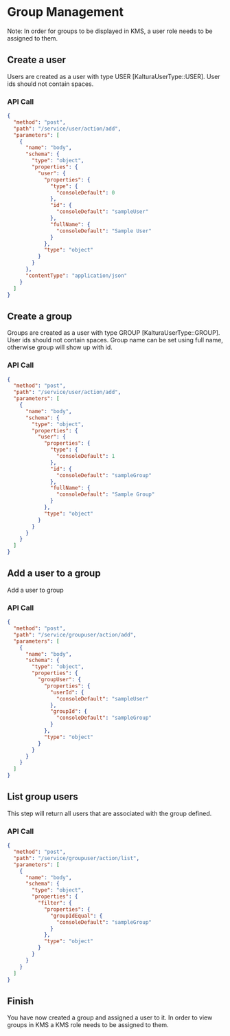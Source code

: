 <!--METADATA
{
  "summary": "Workflow to add groups, add users to them and view users within a group"
}
-->

# Group Management
Note: In order for groups to be displayed in KMS, a user role needs to be assigned to them.

## Create a user
Users are created as a user with type USER [KalturaUserType::USER].
User ids should not contain spaces.

### API Call
```json
{
  "method": "post",
  "path": "/service/user/action/add",
  "parameters": [
    {
      "name": "body",
      "schema": {
        "type": "object",
        "properties": {
          "user": {
            "properties": {
              "type": {
                "consoleDefault": 0
              },
              "id": {
                "consoleDefault": "sampleUser"
              },
              "fullName": {
                "consoleDefault": "Sample User"
              }
            },
            "type": "object"
          }
        }
      },
      "contentType": "application/json"
    }
  ]
}
```

## Create a group
Groups are created as a user with type GROUP [KalturaUserType::GROUP].
User ids should not contain spaces.
Group name can be set using full name, otherwise group will show up with id.

### API Call
```json
{
  "method": "post",
  "path": "/service/user/action/add",
  "parameters": [
    {
      "name": "body",
      "schema": {
        "type": "object",
        "properties": {
          "user": {
            "properties": {
              "type": {
                "consoleDefault": 1
              },
              "id": {
                "consoleDefault": "sampleGroup"
              },
              "fullName": {
                "consoleDefault": "Sample Group"
              }
            },
            "type": "object"
          }
        }
      }
    }
  ]
}
```

## Add a user to a group
Add a user to group

### API Call
```json
{
  "method": "post",
  "path": "/service/groupuser/action/add",
  "parameters": [
    {
      "name": "body",
      "schema": {
        "type": "object",
        "properties": {
          "groupUser": {
            "properties": {
              "userId": {
                "consoleDefault": "sampleUser"
              },
              "groupId": {
                "consoleDefault": "sampleGroup"
              }
            },
            "type": "object"
          }
        }
      }
    }
  ]
}
```

## List group users
This step will return all users that are associated with the group defined.

### API Call
```json
{
  "method": "post",
  "path": "/service/groupuser/action/list",
  "parameters": [
    {
      "name": "body",
      "schema": {
        "type": "object",
        "properties": {
          "filter": {
            "properties": {
              "groupIdEqual": {
                "consoleDefault": "sampleGroup"
              }
            },
            "type": "object"
          }
        }
      }
    }
  ]
}
```

## Finish
You have now created a group and assigned a user to it. 
In order to view groups in KMS a KMS role needs to be assigned to them.